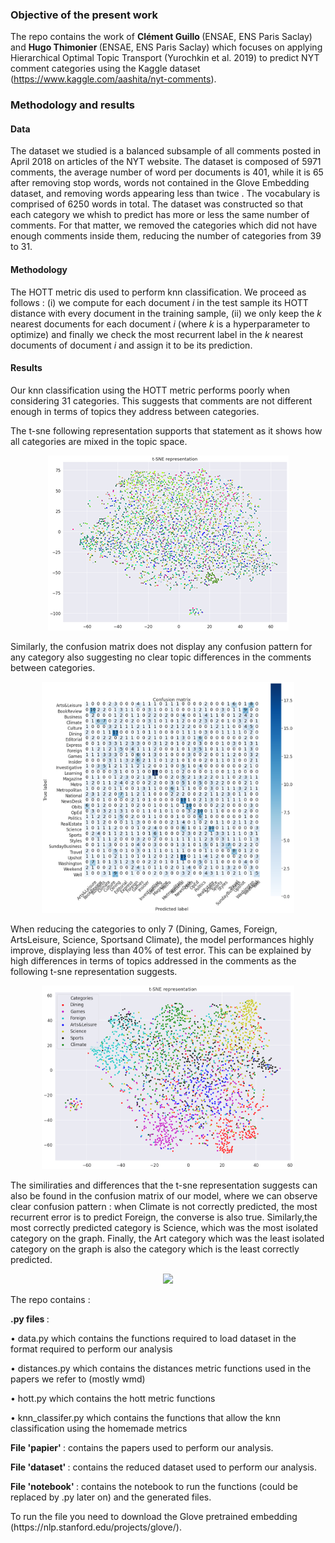 ### Objective of the present work

The repo contains the work of <b> Clément Guillo </b>(ENSAE, ENS Paris Saclay) and <b>Hugo Thimonier </b>(ENSAE, ENS Paris Saclay) which focuses on applying Hierarchical Optimal Topic Transport (Yurochkin et al. 2019) to predict NYT comment categories using the Kaggle dataset (https://www.kaggle.com/aashita/nyt-comments).

### Methodology and results

#### Data
The dataset we studied is a balanced subsample of all comments posted in April 2018 on articles of the NYT website. The dataset is composed of 5971 comments, the average number of word per documents is 401, while it is 65 after removing stop words, words not contained in the Glove Embedding dataset, and removing words appearing less than twice . The vocabulary is comprised of 6250 words in total. 
The dataset was constructed so that each category we whish to predict has more or less the same number of comments. For that matter, we removed the categories which did not have enough comments inside them, reducing the number of categories from 39 to 31.

#### Methodology

The HOTT metric dis used to perform knn classification. We proceed as follows : (i) we compute for each document <i> i </i> in the test sample its HOTT distance with every document in the training sample, (ii) we only keep the <i> k </i> nearest documents for each document <i> i </i> (where <i> k </i> is a hyperparameter to optimize) and finally we check the most recurrent label in the <i> k </i> nearest documents of document <i> i </i> and assign it to be its prediction.

#### Results
Our knn classification using the HOTT metric performs poorly when considering 31 categories. This suggests that comments are not different enough in terms of topics they address between categories. 

The t-sne following representation supports that statement as it shows how all categories are mixed in the topic space. 

<p align="center">
  <img src="https://github.com/hugothimonier/HOTT_NLP_ENSAE/blob/master/img/T_SNE_30.png">
</p>

Similarly, the confusion matrix does not display any confusion pattern for any category also suggesting no clear topic differences in the comments between categories.


<p align="center">
  <img width ='80%' height ='80%' src="https://github.com/hugothimonier/HOTT_NLP_ENSAE/blob/master/img/confusion_matrix_30.png">
</p>

When reducing the categories to only 7 (Dining,  Games,  Foreign,  ArtsLeisure,  Science,  Sportsand Climate), the model performances highly improve, displaying less than 40% of test error. This can be explained by high differences in terms of topics addressed in the comments as the following t-sne representation suggests. 

<p align="center">
  <img width = '80% height = '80%' src="https://github.com/hugothimonier/HOTT_NLP_ENSAE/blob/master/img/T_SNE_7.png">
</p>

The similiraties and differences that the t-sne representation suggests can also be found in the confusion matrix of our model, where we can observe clear confusion pattern : when Climate is not correctly predicted, the most recurrent error is to  predict Foreign, the converse is also true. Similarly,the most  correctly  predicted category is Science, which was the most isolated category on the graph.   Finally,  the Art category which was the least isolated category on the graph is  also  the  category  which  is  the  least  correctly predicted.

<p align="center">
  <img width = '80% height = '80%' src="https://github.com/hugothimonier/HOTT_NLP_ENSAE/blob/master/img/confusion_matrix_7.png">
</p>


The repo contains :
<p> 
	<b> .py files </b> :
	<p> • data.py which contains the functions required to load dataset in the format required to perform our analysis </p>
	<p> • distances.py which contains the distances metric functions used in the papers we refer to (mostly wmd) </p>
	<p> • hott.py which contains the hott metric functions </p>
	<p> • knn_classifer.py which contains the functions that allow the knn classification using the homemade metrics </p>
</p>
<p> <b> File 'papier' </b> : contains the papers used to perform our analysis. </p>
<p> <b> File 'dataset' </b> : contains the reduced dataset used to perform our analysis. </p>
<p> <b> File 'notebook' </b> : contains the notebook to run the functions (could be replaced by .py later on) and the generated files. <p>

 <p>
	To run the file you need to download the Glove pretrained embedding (https://nlp.stanford.edu/projects/glove/). 
</p>
